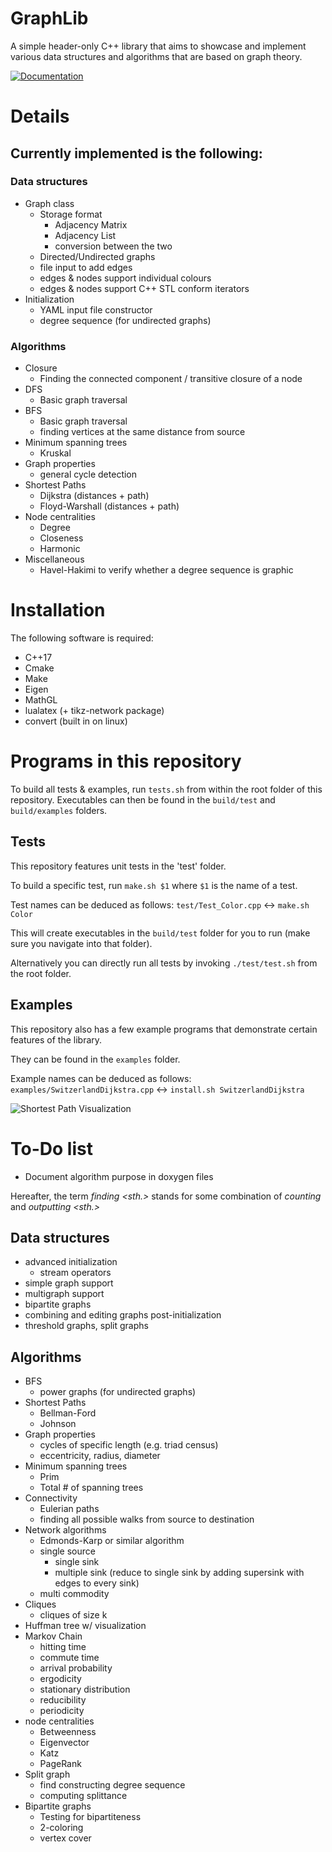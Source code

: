 # GraphLib

A simple header-only C++ library that aims to showcase and implement various data structures and algorithms that are based on graph theory.

[![Documentation](doc/img/code_documented.svg)](https://yniederm.github.io/GraphLib/)

# Details
## Currently implemented is the following:
### Data structures
- Graph class
  - Storage format
    - Adjacency Matrix
    - Adjacency List
    - conversion between the two
  - Directed/Undirected graphs
  - file input to add edges
  - edges & nodes support individual colours
  - edges & nodes support C++ STL conform iterators
- Initialization
  - YAML input file constructor
  - degree sequence (for undirected graphs)

### Algorithms
- Closure
  - Finding the connected component / transitive closure of a node
- DFS
  - Basic graph traversal
- BFS
  - Basic graph traversal
  - finding vertices at the same distance from source
- Minimum spanning trees
  - Kruskal
- Graph properties
  - general cycle detection
- Shortest Paths
  - Dijkstra (distances + path)
  - Floyd-Warshall (distances + path)
- Node centralities
  - Degree
  - Closeness
  - Harmonic
- Miscellaneous
  - Havel-Hakimi to verify whether a degree sequence is graphic

# Installation
The following software is required:
- C++17
- Cmake
- Make
- Eigen
- MathGL
- lualatex (+ tikz-network package)
- convert (built in on linux)

# Programs in this repository
To build all tests & examples, run `tests.sh` from within the root folder of this repository. 
Executables can then be found in the `build/test` and `build/examples` folders.

## Tests
This repository features unit tests in the 'test' folder.

To build a specific test, run `make.sh $1` where `$1` is the name of a test.

Test names can be deduced as follows: `test/Test_Color.cpp` <-> `make.sh Color`

This will create executables in the `build/test` folder for you to run (make sure you navigate into that folder).

Alternatively you can directly run all tests by invoking `./test/test.sh` from the root folder.

## Examples
This repository also has a few example programs that demonstrate certain features of the library.

They can be found in the `examples` folder.

Example names can be deduced as follows: `examples/SwitzerlandDijkstra.cpp` <-> `install.sh SwitzerlandDijkstra`

![Shortest Path Visualization](doc/img/switzerland.png "Dijkstra Shortest Path")

# To-Do list
- Document algorithm purpose in doxygen files
  
Hereafter, the term _finding <sth.>_ stands for some combination of _counting_ and _outputting <sth.>_
## Data structures
- advanced initialization 
  - stream operators
- simple graph support
- multigraph support
- bipartite graphs
- combining and editing graphs post-initialization
- threshold graphs, split graphs
## Algorithms
- BFS
  - power graphs (for undirected graphs)
- Shortest Paths
  - Bellman-Ford
  - Johnson
- Graph properties
  - cycles of specific length (e.g. triad census)
  - eccentricity, radius, diameter
- Minimum spanning trees
  - Prim
  - Total # of spanning trees
- Connectivity
  - Eulerian paths
  - finding all possible walks from source to destination
- Network algorithms
  - Edmonds-Karp or similar algorithm
  - single source
    - single sink
    - multiple sink (reduce to single sink by adding supersink with edges to every sink)
  - multi commodity
- Cliques
  - cliques of size k
- Huffman tree w/ visualization
- Markov Chain
  - hitting time
  - commute time
  - arrival probability
  - ergodicity
  - stationary distribution
  - reducibility
  - periodicity
- node centralities
  - Betweenness
  - Eigenvector
  - Katz
  - PageRank
- Split graph
  - find constructing degree sequence
  - computing splittance
- Bipartite graphs
  - Testing for bipartiteness
  - 2-coloring
  - vertex cover

